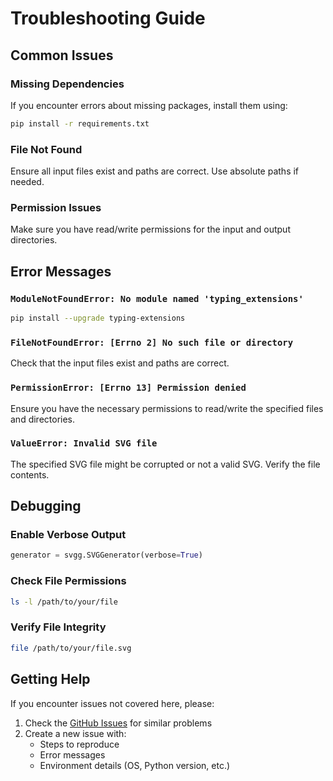# Troubleshooting Guide

## Common Issues

### Missing Dependencies
If you encounter errors about missing packages, install them using:

```bash
pip install -r requirements.txt
```

### File Not Found
Ensure all input files exist and paths are correct. Use absolute paths if needed.

### Permission Issues
Make sure you have read/write permissions for the input and output directories.

## Error Messages

### `ModuleNotFoundError: No module named 'typing_extensions'`
```bash
pip install --upgrade typing-extensions
```

### `FileNotFoundError: [Errno 2] No such file or directory`
Check that the input files exist and paths are correct.

### `PermissionError: [Errno 13] Permission denied`
Ensure you have the necessary permissions to read/write the specified files and directories.

### `ValueError: Invalid SVG file`
The specified SVG file might be corrupted or not a valid SVG. Verify the file contents.

## Debugging

### Enable Verbose Output
```python
generator = svgg.SVGGenerator(verbose=True)
```

### Check File Permissions
```bash
ls -l /path/to/your/file
```

### Verify File Integrity
```bash
file /path/to/your/file.svg
```

## Getting Help

If you encounter issues not covered here, please:
1. Check the [GitHub Issues](https://github.com/veridock/svgg/issues) for similar problems
2. Create a new issue with:
   - Steps to reproduce
   - Error messages
   - Environment details (OS, Python version, etc.)
